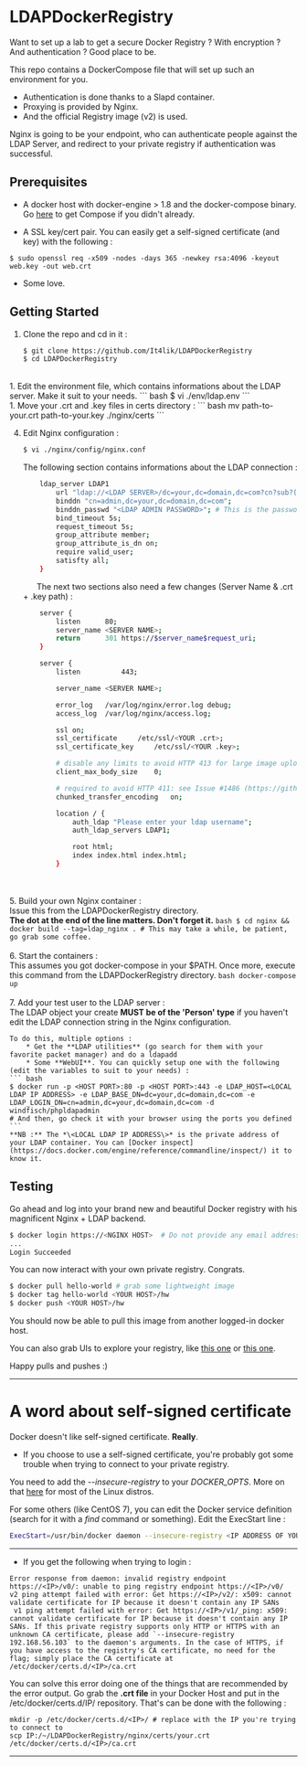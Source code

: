 # LDAPDockerRegistry

Want to set up a lab to get a secure Docker Registry ? With encryption ? And authentication ? Good place to be.

This repo contains a DockerCompose file that will set up such an environment for you. 

* Authentication is done thanks to a Slapd container.  
* Proxying is provided by Nginx.  
* And the official Registry image (v2) is used.

Nginx is going to be your endpoint, who can authenticate people against the LDAP Server, and redirect to your private registry if authentication was successful.

## Prerequisites

* A docker host with docker-engine > 1.8 and the docker-compose binary.
Go [here](https://docs.docker.com/compose/install/) to get Compose if you didn't already.

* A SSL key/cert pair. You can easily get a self-signed certificate (and key) with the following : 
```
$ sudo openssl req -x509 -nodes -days 365 -newkey rsa:4096 -keyout web.key -out web.crt
```

* Some love.

## Getting Started

1. Clone the repo and cd in it :  
	``` bash  
	$ git clone https://github.com/It4lik/LDAPDockerRegistry  
	$ cd LDAPDockerRegistry  
	```  
<br/>
1. Edit the environment file, which contains informations about the LDAP server. Make it suit to your needs.  
	``` bash  
	$ vi ./env/ldap.env  
	```  
<br/>
1. Move your .crt and .key files in certs directory :  
	``` bash  
	mv path-to-your.crt path-to-your.key ./nginx/certs  
	```

4. Edit Nginx configuration :
	``` bash
	$ vi ./nginx/config/nginx.conf
	```
	The following section contains informations about the LDAP connection :
	``` bash  
		ldap_server LDAP1
			url "ldap://<LDAP SERVER>/dc=your,dc=domain,dc=com?cn?sub?(objectClass=person)";
			binddn "cn=admin,dc=your,dc=domain,dc=com";
			binddn_passwd "<LDAP ADMIN PASSWORD>"; # This is the password you provided in the .env file
			bind_timeout 5s;
			request_timeout 5s;
			group_attribute member;
			group_attribute_is_dn on;
			require valid_user;
			satisfty all;
		}
	```

	&nbsp;&nbsp;&nbsp;&nbsp;&nbsp;&nbsp;The next two sections also need a few changes (Server Name & .crt + .key path) :
	``` bash
		server {
			listen 		80;
			server_name	<SERVER NAME>;
			return		301 https://$server_name$request_uri;
		}

		server {
			listen          443;

			server_name	<SERVER NAME>;

			error_log	/var/log/nginx/error.log debug;
			access_log	/var/log/nginx/access.log;

			ssl on;
			ssl_certificate 	/etc/ssl/<YOUR .crt>;
			ssl_certificate_key 	/etc/ssl/<YOUR .key>;

			# disable any limits to avoid HTTP 413 for large image uploads
			client_max_body_size	0;
	
			# required to avoid HTTP 411: see Issue #1486 (https://github.com/docker/docker/issues/1486)
			chunked_transfer_encoding 	on;

			location / {
				auth_ldap "Please enter your ldap username";
				auth_ldap_servers LDAP1;

				root html;
				index index.html index.html;
			}

	```
<br/><br/>
5. Build your own Nginx container :  
Issue this from the LDAPDockerRegistry directory.  
	**The dot at the end of the line matters. Don't forget it.**
	``` bash
	$ cd nginx && docker build --tag=ldap_nginx .
	# This may take a while, be patient, go grab some coffee.
	```
<br/><br/>
6. Start the containers :  
This assumes you got docker-compose in your $PATH. Once more, execute this command from the LDAPDockerRegistry directory.
	``` bash
	docker-compose up
	```
<br/><br/>
7. Add your test user to the LDAP server :  
The LDAP object your create **MUST be of the 'Person' type** if you haven't edit the LDAP connection string in the Nginx configuration.  

	To do this, multiple options : 
		* Get the **LDAP utilities** (go search for them with your favorite packet manager) and do a ldapadd
		* Some **WebUI**. You can quickly setup one with the following (edit the variables to suit to your needs) : 
	``` bash
	$ docker run -p <HOST PORT>:80 -p <HOST PORT>:443 -e LDAP_HOST=<LOCAL LDAP IP ADDRESS> -e LDAP_BASE_DN=dc=your,dc=domain,dc=com -e LDAP_LOGIN_DN=cn=admin,dc=your,dc=domain,dc=com -d windfisch/phpldapadmin
	# And then, go check it with your browser using the ports you defined
	```  
	**NB :** The *\<LOCAL LDAP IP ADDRESS\>* is the private address of your LDAP container. You can [Docker inspect](https://docs.docker.com/engine/reference/commandline/inspect/) it to know it.


## Testing
Go ahead and log into your brand new and beautiful Docker registry with his magnificent Nginx + LDAP backend. 
``` bash
$ docker login https://<NGINX HOST>  # Do not provide any email address. And try fake credentials, just to be sure...
...
Login Succeeded
```

You can now interact with your own private registry. Congrats. 
``` bash
$ docker pull hello-world # grab some lightweight image
$ docker tag hello-world <YOUR HOST>/hw 
$ docker push <YOUR HOST>/hw
```
You should now be able to pull this image from another logged-in docker host. 

You can also grab UIs to explore your registry, like [this one](https://hub.docker.com/r/atcol/docker-registry-ui/) or [this one](https://hub.docker.com/r/hyper/docker-registry-web/). 

Happy pulls and pushes :)

---



# A word about self-signed certificate 
Docker doesn't like self-signed certificate. **Really**.  

* If you choose to use a self-signed certificate, you're probably got some trouble when trying to connect to your private registry.

You need to add the *--insecure-registry* to your *DOCKER_OPTS*. More on that [here](https://docs.docker.com/registry/insecure/) for most of the Linux distros. <return> 

For some others (like CentOS 7), you can edit the Docker service definition (search for it with a *find* command or something). Edit the ExecStart line : 
``` bash
ExecStart=/usr/bin/docker daemon --insecure-registry <IP ADDRESS OF YOUR NGINX PROXY> -H fd://
```
---
* If you get the following when trying to login : 
```
Error response from daemon: invalid registry endpoint https://<IP>/v0/: unable to ping registry endpoint https://<IP>/v0/
v2 ping attempt failed with error: Get https://<IP>/v2/: x509: cannot validate certificate for IP because it doesn't contain any IP SANs
 v1 ping attempt failed with error: Get https://<IP>/v1/_ping: x509: cannot validate certificate for IP because it doesn't contain any IP SANs. If this private registry supports only HTTP or HTTPS with an unknown CA certificate, please add `--insecure-registry 192.168.56.103` to the daemon's arguments. In the case of HTTPS, if you have access to the registry's CA certificate, no need for the flag; simply place the CA certificate at /etc/docker/certs.d/<IP>/ca.crt
```

You can solve this error doing one of the things that are recommended by the error output. Go grab the **.crt file** in your Docker Host and put in the /etc/docker/certs.d/IP/ repository. 
That's can be done with the following : 
```
mkdir -p /etc/docker/certs.d/<IP>/ # replace with the IP you're trying to connect to
scp IP:/~/LDAPDockerRegistry/nginx/certs/your.crt /etc/docker/certs.d/<IP>/ca.crt
```
---